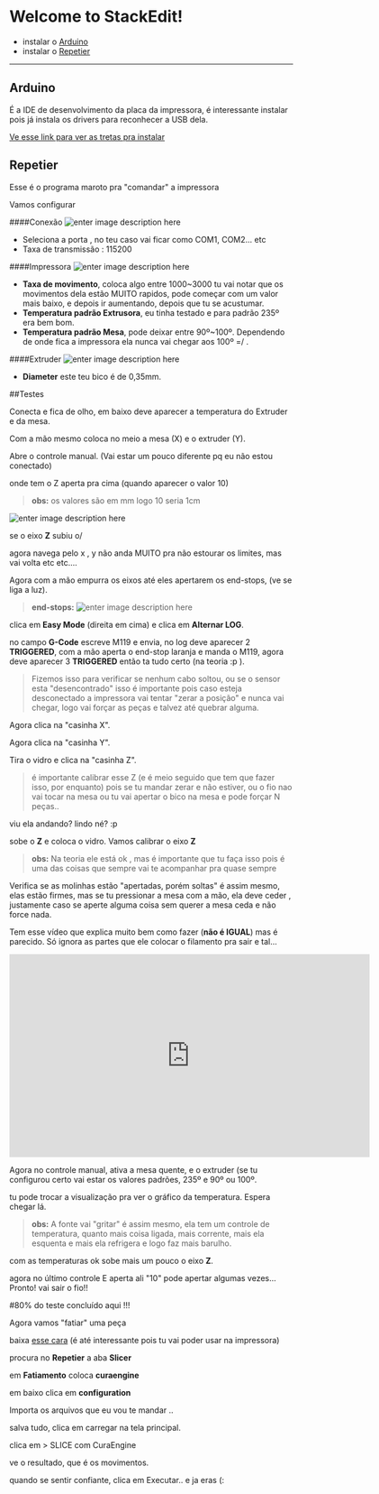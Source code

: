 Welcome to StackEdit!
===================

- instalar o [Arduino](http://arduino.cc/download_handler.php?f=/arduino-1.6.0-windows.exe)
- instalar o [Repetier](http://www.repetier.com/download-software/)

----------


Arduino
-------------

É a IDE de desenvolvimento da placa da impressora, é interessante instalar pois já instala os drivers para reconhecer a USB dela.

[Ve esse link para ver as tretas pra instalar](http://www.paulotrentin.com.br/programacao/instalando-arduino-no-windows-7/)



Repetier
-------------

Esse é o programa maroto pra "comandar" a impressora


Vamos configurar


####Conexão
![enter image description here](http://i.imgur.com/B1o0oBB.jpg)

- Seleciona a porta , no teu caso vai ficar como COM1, COM2... etc
- Taxa de transmissão : 115200

####Impressora
![enter image description here](http://i.imgur.com/SB3Fvkv.jpg)

- **Taxa de movimento**, coloca algo entre 1000~3000 tu vai notar que os movimentos dela estão MUITO rapidos, pode começar com um valor mais baixo, e depois ir aumentando, depois que tu se acustumar.
- **Temperatura padrão Extrusora**, eu tinha testado e para padrão 235º era bem bom.
- **Temperatura padrão Mesa**, pode deixar entre 90º~100º. Dependendo de onde fica a impressora ela nunca vai chegar aos 100º =/ .

####Extruder
![enter image description here](http://i.imgur.com/WOIadJW.png)

- **Diameter** este teu bico é de 0,35mm.





##Testes

Conecta e fica de olho, em baixo deve aparecer a temperatura do Extruder e da mesa.

Com a mão mesmo coloca no meio a mesa (X) e o extruder (Y).

Abre o controle manual. (Vai estar um pouco diferente pq eu não estou conectado)

onde tem o Z aperta pra cima (quando aparecer o valor 10)

> **obs:**
> os valores são em mm logo 10 seria 1cm

![enter image description here](http://i.imgur.com/t8oTWk8.png)


se o eixo **Z** subiu o/

agora navega pelo x , y não anda MUITO pra não estourar os limites, mas vai volta etc etc....


Agora com a mão empurra os eixos até eles apertarem os end-stops, (ve se liga a luz).

> **end-stops:** ![enter image description here](http://mlb-s2-p.mlstatic.com/3x-chave-fim-de-curso-14015-MLB4321269840_052013-F.jpg)

clica em **Easy Mode** (direita em cima) e clica em **Alternar LOG**.

no campo **G-Code** escreve M119 e envia, no log deve aparecer 2 **TRIGGERED**, com a mão aperta o end-stop laranja e manda o M119, agora deve aparecer 3 **TRIGGERED** então ta tudo certo (na teoria :p ).


> Fizemos isso para verificar se nenhum cabo soltou, ou se o sensor esta "desencontrado" isso é importante pois caso esteja desconectado a impressora vai tentar "zerar a posição" e nunca vai chegar, logo vai forçar as peças e talvez até quebrar alguma.

Agora clica na "casinha X".

Agora clica na "casinha Y".

Tira o vidro e clica na "casinha Z".
> é importante calibrar esse Z (e é meio seguido que tem que fazer isso, por enquanto) pois se tu mandar zerar e não estiver, ou o fio nao vai tocar na mesa ou tu vai apertar o bico na mesa e pode forçar N peças..


viu ela andando? lindo né? :p

sobe o **Z** e coloca o vidro. Vamos calibrar o eixo **Z** 
> **obs:** Na teoria ele está ok , mas é importante que tu faça isso pois é uma das coisas que sempre vai te acompanhar pra quase sempre

Verifica se as molinhas estão "apertadas, porém soltas" é assim mesmo, elas estão firmes, mas se tu pressionar a mesa com a mão, ela deve ceder , justamente caso se aperte alguma coisa sem querer a mesa ceda e não force nada.

Tem esse vídeo que explica muito bem como fazer (**não é IGUAL**) mas é parecido. Só ignora as partes que ele colocar o filamento pra sair e tal... 


<iframe width="640" height="360" src="https://www.youtube.com/embed/ArvamVNCteY?feature=player_embedded" frameborder="0" allowfullscreen></iframe>


Agora no controle manual, ativa a mesa quente, e o extruder (se tu configurou certo vai estar os valores padrões, 235º e 90º ou 100º.

tu pode trocar a visualização pra ver o gráfico da temperatura. Espera chegar lá.

> **obs:** A fonte vai "gritar" é assim mesmo, ela tem um controle de temperatura, quanto mais coisa ligada, mais corrente, mais ela esquenta e mais ela refrigera e logo faz mais barulho.

com as temperaturas  ok sobe mais um pouco o eixo **Z**.

agora no último controle E aperta ali "10" pode apertar algumas vezes... Pronto! vai sair o fio!!

#80% do teste concluído aqui !!!


Agora vamos "fatiar" uma peça 


baixa  [esse cara](http://www.thingiverse.com/thing:697454) (é até interessante pois tu vai poder usar na impressora)

procura no **Repetier** a aba **Slicer** 

em **Fatiamento** coloca **curaengine**

 em baixo clica em **configuration**


Importa os arquivos que eu vou te mandar ..

salva tudo, clica em carregar na tela principal.

clica em > SLICE com CuraEngine


ve o resultado, que é os movimentos.


quando se sentir confiante, clica em Executar.. e ja eras (:
